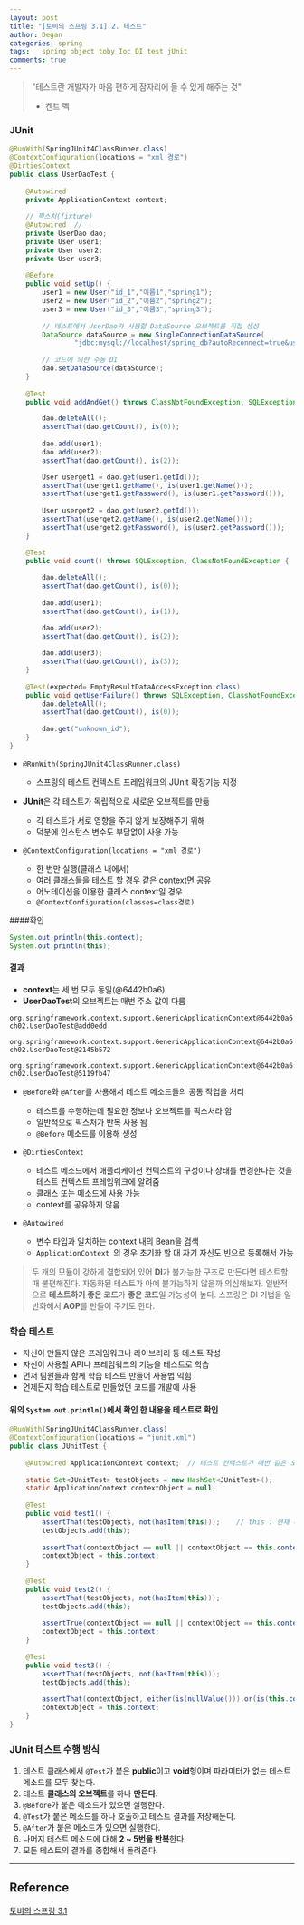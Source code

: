```yaml
---
layout: post
title: "[토비의 스프링 3.1] 2. 테스트"
author: Degan
categories: spring
tags:	spring object toby Ioc DI test jUnit
comments: true
---
```


>"테스트란 개발자가 마음 편하게 잠자리에 들 수 있게 해주는 것"
> - 켄트 벡

### JUnit

```java
@RunWith(SpringJUnit4ClassRunner.class)  
@ContextConfiguration(locations = "xml 경로")
@DirtiesContext	
public class UserDaoTest {
	
	@Autowired
	private ApplicationContext context;	
	
	// 픽스처(fixture)
	@Autowired	// 
	private UserDao dao;	
	private User user1;
	private User user2;
	private User user3;
	
	@Before
	public void setUp() {		
		user1 = new User("id_1","이름1","spring1");
		user2 = new User("id_2","이름2","spring2");
		user3 = new User("id_3","이름3","spring3");
		
		// 테스트에서 UserDao가 사용할 DataSource 오브젝트를 직접 생성
		DataSource dataSource = new SingleConnectionDataSource(
				"jdbc:mysql://localhost/spring_db?autoReconnect=true&useSSL=false","id","password",true);
		
		// 코드에 의한 수동 DI
		dao.setDataSource(dataSource);
	}
	
	@Test
	public void addAndGet() throws ClassNotFoundException, SQLException {

		dao.deleteAll();
		assertThat(dao.getCount(), is(0));
		
		dao.add(user1);
		dao.add(user2);
		assertThat(dao.getCount(), is(2));

		User userget1 = dao.get(user1.getId());
		assertThat(userget1.getName(), is(user1.getName()));
		assertThat(userget1.getPassword(), is(user1.getPassword()));
		
		User userget2 = dao.get(user2.getId());
		assertThat(userget2.getName(), is(user2.getName()));
		assertThat(userget2.getPassword(), is(user2.getPassword()));
	}

	@Test
	public void count() throws SQLException, ClassNotFoundException {
		
		dao.deleteAll();
		assertThat(dao.getCount(), is(0));
		
		dao.add(user1);
		assertThat(dao.getCount(), is(1));

		dao.add(user2);
		assertThat(dao.getCount(), is(2));
		
		dao.add(user3);
		assertThat(dao.getCount(), is(3));
	}
	
	@Test(expected= EmptyResultDataAccessException.class)
	public void getUserFailure() throws SQLException, ClassNotFoundException {
		dao.deleteAll();
		assertThat(dao.getCount(), is(0));
		
		dao.get("unknown_id");
	}
}
```

- `@RunWith(SpringJUnit4ClassRunner.class)`
	- 스프링의 테스트 컨텍스트 프레임워크의 JUnit 확장기능 지정

- **JUnit**은 각 테스트가 독립적으로 새로운 오브젝트를 만듦
	- 각 테스트가 서로 영향을 주지 않게 보장해주기 위해
	- 덕분에 인스턴스 변수도 부담없이 사용 가능
	
- `@ContextConfiguration(locations = "xml 경로")`
	- 한 번만 실행(클래스 내에서)
	- 여러 클래스들을 테스트 할 경우 같은 context면 공유
	- 어노테이션을 이용한 클래스 context일 경우
	- `@ContextConfiguration(classes=class경로)`

####확인

```java
System.out.println(this.context);
System.out.println(this);
```

#### 결과

- **context**는 세 번 모두 동일(@6442b0a6)
- **UserDaoTest**의 오브젝트는 매번 주소 값이 다름

```
org.springframework.context.support.GenericApplicationContext@6442b0a6:
ch02.UserDaoTest@add0edd

org.springframework.context.support.GenericApplicationContext@6442b0a6:
ch02.UserDaoTest@2145b572

org.springframework.context.support.GenericApplicationContext@6442b0a6:
ch02.UserDaoTest@5119fb47
```

- `@Before`와 `@After`를 사용해서 테스트 메소드들의 공통 작업을 처리
	- 테스트를 수행하는데 필요한 정보나 오브젝트를 픽스처라 함
	- 일반적으로 픽스처가 반복 사용 됨
	- `@Before` 메소드를 이용해 생성 
	
- `@DirtiesContext`
	- 테스트 메소드에서 애플리케이션 컨텍스트의 구성이나 상태를 변경한다는 것을 테스트 컨텍스트 프레임워크에 알려줌
	- 클래스 또는 메소드에 사용 가능
	- context를 공유하지 않음

- `@Autowired`
	- 변수 타입과 일치하는 context 내의 Bean을 검색
	- `ApplicationContext `의 경우 초기화 할 대 자기 자신도 빈으로 등록해서 가능

> 두 개의 모듈이 강하게 결합되어 있어 **DI**가 불가능한 구조로 만든다면 테스트할 때 불편해진다. 
>자동화된 테스트가 아예 불가능하지 않을까 의심해보자. 
> 일반적으로 **테스트하기 좋은 코드**가 **좋은 코드**일 가능성이 높다.
> 스프링은 DI 기법을 일반화해서 **AOP**를 만들어 주기도 한다.

### 학습 테스트

- 자신이 만들지 않은 프레임워크나 라이브러리 등 테스트 작성
- 자신이 사용할 API나 프레임워크의 기능을 테스트로 학습
- 먼저 팀원들과 함께 학습 테스트 만들어 사용법 익힘
- 언제든지 학습 테스트로 만들었던 코드를 개발에 사용

#### 위의 `System.out.println()`에서 확인 한 내용을 테스트로 확인

```java
@RunWith(SpringJUnit4ClassRunner.class)
@ContextConfiguration(locations = "junit.xml")
public class JUnitTest {
	
	@Autowired ApplicationContext context;	// 테스트 컨텍스트가 매번 같은 오브젝트인지 테스트
	
	static Set<JUnitTest> testObjects = new HashSet<JUnitTest>();
	static ApplicationContext contextObject = null;
	
	@Test 
	public void test1() {
		assertThat(testObjects, not(hasItem(this)));	// this : 현재 테스트 오브젝트
		testObjects.add(this);
		
		assertThat(contextObject == null || contextObject == this.context, is(true));
		contextObject = this.context;
	}
	
	@Test
	public void test2() {
		assertThat(testObjects, not(hasItem(this)));
		testObjects.add(this);
		
		assertTrue(contextObject == null || contextObject == this.context);
		contextObject = this.context;
	}
	
	@Test
	public void test3() {
		assertThat(testObjects, not(hasItem(this)));
		testObjects.add(this);
		
		assertThat(contextObject, either(is(nullValue())).or(is(this.context)));
		contextObject = this.context;
	}
}
```

### JUnit 테스트 수행 방식

1. 테스트 클래스에서 `@Test`가 붙은 **public**이고 **void**형이며 파라미터가 없는 테스트 메소드를 모두 찾는다.
2. 테스트 **클래스의 오브젝트**를 하나 **만든다**.
3. `@Before`가 붙은 메소드가 있으면 실행한다.
4. `@Test`가 붙은 메소드를 하나 호출하고 테스트 결과를 저장해둔다.
5. `@After`가 붙은 메소드가 있으면 실행한다.
6. 나머지 테스트 메소드에 대해 **2 ~ 5번을 반복**한다.
7. 모든 테스트의 결과를 종합해서 돌려준다.

---

## Reference

[토비의 스프링 3.1](http://www.acornpub.co.kr/book/toby-spring3.1-vol1)
